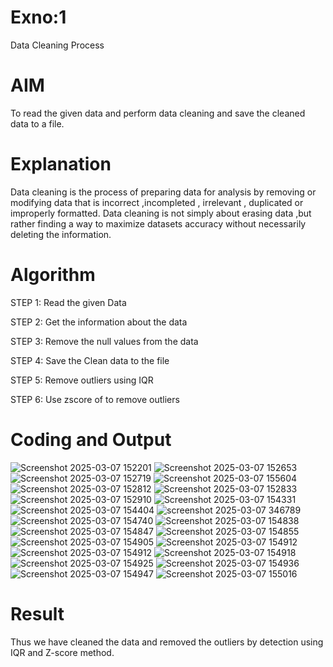 # Exno:1
Data Cleaning Process

# AIM
To read the given data and perform data cleaning and save the cleaned data to a file.

# Explanation
Data cleaning is the process of preparing data for analysis by removing or modifying data that is incorrect ,incompleted , irrelevant , duplicated or improperly formatted. Data cleaning is not simply about erasing data ,but rather finding a way to maximize datasets accuracy without necessarily deleting the information.

# Algorithm
STEP 1: Read the given Data

STEP 2: Get the information about the data

STEP 3: Remove the null values from the data

STEP 4: Save the Clean data to the file

STEP 5: Remove outliers using IQR

STEP 6: Use zscore of to remove outliers

# Coding and Output

![Screenshot 2025-03-07 152201](https://github.com/user-attachments/assets/ea1d3031-296f-4962-8848-ed25488a1c55)
![Screenshot 2025-03-07 152653](https://github.com/user-attachments/assets/2a4a4490-2273-40e6-bd2d-f2bf285f094c)
![Screenshot 2025-03-07 152719](https://github.com/user-attachments/assets/1a4b4d7f-87cf-489a-858a-a411405e543e)
![Screenshot 2025-03-07 155604](https://github.com/user-attachments/assets/02d75d9c-469b-4954-aebb-57e1a735cc80)
![Screenshot 2025-03-07 152812](https://github.com/user-attachments/assets/30c0e2f0-2ad7-47d9-8ad9-37bc0f39b244)
![Screenshot 2025-03-07 152833](https://github.com/user-attachments/assets/adaf9e03-1128-4ec0-9aef-084f1ff18ea2)
![Screenshot 2025-03-07 152910](https://github.com/user-attachments/assets/adb8e103-7ab0-48ae-a971-028a7aeba3c3)
![Screenshot 2025-03-07 154331](https://github.com/user-attachments/assets/ca94a5a0-6ea3-4b9d-a602-63e541bc3730)
![Screenshot 2025-03-07 154404](https://github.com/user-attachments/assets/11cece01-7fb1-495e-b246-17dbfd8828e3)
![screenshot 2025-03-07 346789](https://github.com/user-attachments/assets/42cd76df-9c6e-4b4a-8df7-e9de7ef02cc8)
![Screenshot 2025-03-07 154740](https://github.com/user-attachments/assets/4b285142-13df-4053-a4a9-e801d33cf60c)
![Screenshot 2025-03-07 154838](https://github.com/user-attachments/assets/21211fbb-3a64-46b9-a459-3ba2fe300597)
![Screenshot 2025-03-07 154847](https://github.com/user-attachments/assets/74387d6d-025d-4bce-8600-5fa2b3950a12)
![Screenshot 2025-03-07 154855](https://github.com/user-attachments/assets/f9cbcba7-fe8f-40d0-afac-8f8a051f7824)
![Screenshot 2025-03-07 154905](https://github.com/user-attachments/assets/994200a2-017d-4d13-88db-3ccdf13ecc8b)
![Screenshot 2025-03-07 154912](https://github.com/user-attachments/assets/1e56a5b1-983d-49e8-9667-786ed8a1d6c9)
![Screenshot 2025-03-07 154912](https://github.com/user-attachments/assets/c45dc1e0-0448-4df7-bad3-4fa7e021c455)
![Screenshot 2025-03-07 154918](https://github.com/user-attachments/assets/8a8017c7-cd2a-4927-87b2-411ecef056ab)
![Screenshot 2025-03-07 154925](https://github.com/user-attachments/assets/5b3696c9-6e70-46f5-b4ef-6aee687feea5)
![Screenshot 2025-03-07 154936](https://github.com/user-attachments/assets/44ecd253-e2bf-4cd8-8eb1-850e5214fe53)
![Screenshot 2025-03-07 154947](https://github.com/user-attachments/assets/f57ed9e9-cba1-4284-acd4-c3469cb3bcb3)
![Screenshot 2025-03-07 155016](https://github.com/user-attachments/assets/0d47acd7-940a-4fbd-92ab-9bf39e7fea4f)

# Result
Thus we have cleaned the data and removed the outliers by detection using IQR and Z-score method.
